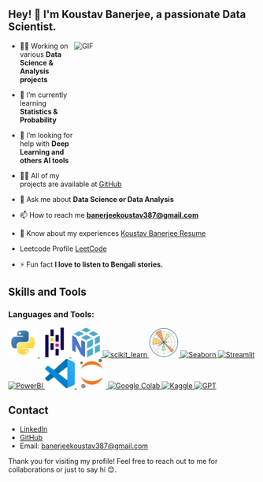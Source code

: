 
## Hey! 👋 I'm Koustav Banerjee, a passionate Data Scientist.
<img align="right" height="270" width="370" src="https://github.com/KoKoustav/KoKoustav/assets/146055901/d2a481db-8292-4688-93ee-ede8aae06861.gif" alt="GIF"/>

- 👨‍💻 Working on various **Data Science & Analysis projects**

- 🌱 I’m currently learning **Statistics & Probability**

- 🤝 I’m looking for help with **Deep Learning and others AI tools**

- 👨‍💻 All of my projects are available at [GitHub](https://github.com/KoKoustav)

- 💬 Ask me about **Data Science or Data Analysis**

- 📫 How to reach me **banerjeekoustav387@gmail.com**

- 📄 Know about my experiences [Koustav Banerjee Resume](https://tinyurl.com/Koustav-Banerjee-Resume)

- Leetcode Profile [LeetCode](https://leetcode.com/u/koustavb12/)

- ⚡ Fun fact **I love to listen to Bengali stories.**

## Skills and Tools
<h3 align="left">Languages and Tools:</h3>
<p align="left"> 
  <a href="https://www.python.org" target="_blank" rel="noreferrer"> 
    <img src="https://raw.githubusercontent.com/devicons/devicon/master/icons/python/python-original.svg" alt="Python" width="60" height="60"/> 
  </a> 
  <a href="https://pandas.pydata.org/" target="_blank" rel="noreferrer"> 
    <img src="https://raw.githubusercontent.com/devicons/devicon/2ae2a900d2f041da66e950e4d48052658d850630/icons/pandas/pandas-original.svg" alt="Pandas" width="60" height="60"/> 
  </a> 
  <a href="https://numpy.org/" target="_blank" rel="noreferrer"> 
    <img src="https://raw.githubusercontent.com/devicons/devicon/master/icons/numpy/numpy-original.svg" alt="NumPy" width="60" height="60"/> 
  </a>
  <a href="https://scikit-learn.org/" target="_blank" rel="noreferrer"> 
    <img src="https://upload.wikimedia.org/wikipedia/commons/0/05/Scikit_learn_logo_small.svg" alt="scikit_learn" width="60" height="60"/> 
  </a> 
  <a href="https://matplotlib.org/" target="_blank" rel="noreferrer"> 
    <img src="https://raw.githubusercontent.com/devicons/devicon/master/icons/matplotlib/matplotlib-original.svg" alt="Matplotlib" width="60" height="60"/> 
  </a>
  <a href="https://seaborn.pydata.org/" target="_blank" rel="noreferrer"> 
    <img src="https://seaborn.pydata.org/_images/logo-mark-lightbg.svg" alt="Seaborn" width="60" height="60"/> 
  </a>
  <a href="https://streamlit.io/" target="_blank" rel="noreferrer"> 
    <img src="https://streamlit.io/images/brand/streamlit-logo-secondary-colormark-darktext.svg" alt="Streamlit" width="60" height="60"/> 
  </a>
  <a href="https://powerbi.microsoft.com/" target="_blank" rel="noreferrer"> 
    <img src="https://raw.githubusercontent.com/microsoft/PowerBI-Icons/main/SVG/Power-BI.svg" alt="PowerBI" width="60" height="60"/> 
  </a> 
  <a href="https://code.visualstudio.com/" target="_blank" rel="noreferrer"> 
    <img src="https://raw.githubusercontent.com/devicons/devicon/master/icons/vscode/vscode-original.svg" alt="VS Code" width="60" height="60"/> 
  </a> 
  <a href="https://jupyter.org/" target="_blank" rel="noreferrer"> 
    <img src="https://raw.githubusercontent.com/devicons/devicon/master/icons/jupyter/jupyter-original.svg" alt="Jupyter" width="60" height="60"/> 
  </a> 
  <a href="https://colab.research.google.com/" target="_blank" rel="noreferrer"> 
    <img src="https://colab.research.google.com/img/colab_favicon_256px.png" alt="Google Colab" width="60" height="60"/> 
  </a>
  <a href="https://www.kaggle.com/" target="_blank" rel="noreferrer"> 
    <img src="https://www.vectorlogo.zone/logos/kaggle/kaggle-icon.svg" alt="Kaggle" width="60" height="60"/> 
  </a>
  <a href="https://www.openai.com/research" target="_blank" rel="noreferrer"> 
   <img src="https://simpleicons.org/icons/openai.svg" alt="GPT" width="60" height="60"/> 
  </a>
</p>

## Contact
- [LinkedIn](https://www.linkedin.com/in/coderkoustav)
- [GitHub](https://github.com/KoKoustav)
- Email: banerjeekoustav387@gmail.com

Thank you for visiting my profile! Feel free to reach out to me for collaborations or just to say hi 😊.
